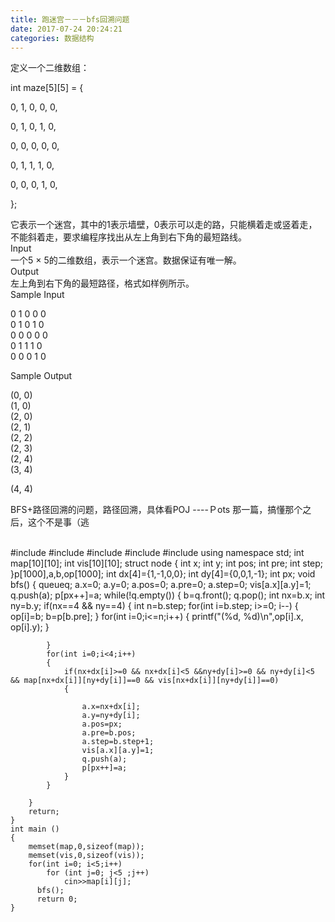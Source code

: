 ```yaml
---
title: 跑迷宫－－－bfs回溯问题
date: 2017-07-24 20:24:21
categories: 数据结构
---
```

定义一个二维数组：  


int maze[5][5] = {  

0, 1, 0, 0, 0,  

0, 1, 0, 1, 0,  

0, 0, 0, 0, 0,  

0, 1, 1, 1, 0,  

0, 0, 0, 1, 0,  

};  


它表示一个迷宫，其中的1表示墙壁，0表示可以走的路，只能横着走或竖着走，不能斜着走，要求编程序<!-- more -->找出从左上角到右下角的最短路线。  
Input  
一个5 × 5的二维数组，表示一个迷宫。数据保证有唯一解。  
Output  
左上角到右下角的最短路径，格式如样例所示。  
Sample Input  

0 1 0 0 0  
0 1 0 1 0  
0 0 0 0 0  
0 1 1 1 0  
0 0 0 1 0  

Sample Output  

(0, 0)  
(1, 0)  
(2, 0)  
(2, 1)  
(2, 2)  
(2, 3)  
(2, 4)  
(3, 4)  

(4, 4)

BFS+路径回溯的问题，路径回溯，具体看POJ ----Ｐots 那一篇，搞懂那个之后，这个不是事（逃  


​    
    #include <iostream>
    #include <cstring>
    #include <cstdio>
    #include <algorithm>
    #include <queue>
    using namespace std;
    int map[10][10];
    int vis[10][10];
    struct node
    {
        int x;
        int y;
        int pos;
        int pre;
        int step;
    }p[1000],a,b,op[1000];
    int dx[4]={1,-1,0,0};
    int dy[4]={0,0,1,-1};
    int px;
    void bfs()
    {
        queue<struct node>q;
        a.x=0;
        a.y=0;
        a.pos=0;
        a.pre=0;
        a.step=0;
        vis[a.x][a.y]=1;
        q.push(a);
        p[px++]=a;
        while(!q.empty())
        {
            b=q.front();
            q.pop();
            int nx=b.x;
            int ny=b.y;
            if(nx==4 && ny==4)
            {
               int n=b.step;
                for(int i=b.step; i>=0; i--)
                {
                    op[i]=b;
                    b=p[b.pre];
                }
                for(int i=0;i<=n;i++)
                {
                    printf("(%d, %d)\n",op[i].x, op[i].y);
                }
    
            }
            for(int i=0;i<4;i++)
            {
                if(nx+dx[i]>=0 && nx+dx[i]<5 &&ny+dy[i]>=0 && ny+dy[i]<5 && map[nx+dx[i]][ny+dy[i]]==0 && vis[nx+dx[i]][ny+dy[i]]==0)
                {
    
                    a.x=nx+dx[i];
                    a.y=ny+dy[i];
                    a.pos=px;
                    a.pre=b.pos;
                    a.step=b.step+1;
                    vis[a.x][a.y]=1;
                    q.push(a);
                    p[px++]=a;
                }
            }
    
        }
        return;
    }
    int main ()
    {
        memset(map,0,sizeof(map));
        memset(vis,0,sizeof(vis));
        for(int i=0; i<5;i++)
            for (int j=0; j<5 ;j++)
                cin>>map[i][j];
          bfs();
          return 0;
    }



  

  

